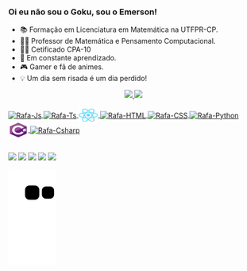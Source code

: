 ### Oi eu não sou o Goku, sou o Emerson!

- 📚 Formação em Licenciatura em Matemática na UTFPR-CP.
- 👨‍🏫 Professor de Matemática e Pensamento Computacional.
- 👨‍💻 Cetificado CPA-10
- 🚀 Em constante aprendizado.
- 🎮 Gamer e fã de animes.
- 💡 Um dia sem risada é um dia perdido!

<div align="center">
  <a href="https://github.com/Emerson-Alves-Rosa">
  <img height="180em" src="https://github-readme-stats.vercel.app/api?username=Emerson-Alves-Rosa&show_icons=true&theme=blue-green&include_all_commits=true&count_private=true"/>
  <img height="180em" src="https://github-readme-stats.vercel.app/api/top-langs/?username=Emerson-Alves-Rosa&layout=compact&langs_count=7&theme=blue-green"/>
</div>
<div style="display: inline_block"><br>
  <img align="center" alt="Rafa-Js" height="30" width="100" src="https://img.shields.io/badge/JavaScript-323330?style=for-the-badge&logo=javascript&logoColor=F7DF1E">
  <img align="center" alt="Rafa-Ts" height="30" width="100" src="https://img.shields.io/badge/GitHub-100000?style=for-the-badge&logo=github&logoColor=white">
  <img align="center" alt="Rafa-React" height="30" width="40" src="https://raw.githubusercontent.com/devicons/devicon/master/icons/react/react-original.svg">
  <img align="center" alt="Rafa-HTML" height="30" width="100" src="https://img.shields.io/badge/HTML5-E34F26?style=for-the-badge&logo=html5&logoColor=white">
  <img align="center" alt="Rafa-CSS" height="30" width="100" src="https://img.shields.io/badge/CSS3-1572B6?style=for-the-badge&logo=css3&logoColor=white">
  <img align="center" alt="Rafa-Python" height="30" width="100" src="https://img.shields.io/badge/Python-14354C?style=for-the-badge&logo=python&logoColor=white">
  <img align="center" alt="Rafa-Csharp" height="30" width="40" src="https://raw.githubusercontent.com/devicons/devicon/master/icons/csharp/csharp-original.svg">
  <img align="center" alt="Rafa-Csharp" height="30" width="120" src="https://img.shields.io/badge/PlayStation-003791?style=for-the-badge&logo=playstation&logoColor=white.svg">
</div>
  
  ##
 
<div> 
 
  <a href="https://instagram.com/emerson_alves_rosa" target="_blank"><img src="https://img.shields.io/badge/-Instagram-%23E4405F?style=for-the-badge&logo=instagram&logoColor=white" target="_blank"></a>
 	<a href="https://www.twitch.tv/EmersonRosa13" target="_blank"><img src="https://img.shields.io/badge/Twitch-9146FF?style=for-the-badge&logo=twitch&logoColor=white" target="_blank"></a>
  <a href="https://discord.gg/MFXmM7v7gN" target="_blank"><img src="https://img.shields.io/badge/Discord-7289DA?style=for-the-badge&logo=discord&logoColor=white" target="_blank"></a> 
  <a href = "mailto:emerson.alves.rosa@escola.pr.gov.br"><img src="https://img.shields.io/badge/-Gmail-%23333?style=for-the-badge&logo=gmail&logoColor=white" target="_blank"></a>
  <a href="https://www.linkedin.com/in/emerson-alves-rosa-006401146" target="_blank"><img src="https://img.shields.io/badge/-LinkedIn-%230077B5?style=for-the-badge&logo=linkedin&logoColor=white" target="_blank"></a> 
 
  ![Snake animation](https://github.com/Emerson-Alves-Rosa/Emerson-Alves-Rosa/blob/output/github-contribution-grid-snake.svg)
 
</div>
